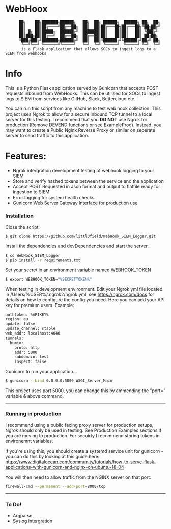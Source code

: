 # WebHoox

          ██╗    ██╗███████╗██████╗   ██╗  ██╗ ██████╗  ██████╗ ██╗  ██╗
          ██║    ██║██╔════╝██╔══██╗  ██║  ██║██╔═══██╗██╔═══██╗╚██╗██╔╝
          ██║ █╗ ██║█████╗  ██████╔╝  ███████║██║   ██║██║   ██║ ╚███╔╝ 
          ██║███╗██║██╔══╝  ██╔══██╗  ██╔══██║██║   ██║██║   ██║ ██╔██╗ 
          ╚███╔███╔╝███████╗██████╔╝  ██║  ██║╚██████╔╝╚██████╔╝██╔╝ ██╗
           ╚══╝╚══╝ ╚══════╝╚═════╝   ╚═╝  ╚═╝ ╚═════╝  ╚═════╝ ╚═╝  ╚═╝
           is a Flask application that allows SOCs to ingest logs to a SIEM from webhooks
                                                            
# Info

This is a Python Flask application served by Gunicorn that accepts POST requests inbound from WebHooks. This can be utilised for SOCs to ingest logs to SIEM from services like GitHub, Slack, Bettercloud etc. 

You can run this script from any machine to test web hook collection. This project uses Ngrok to allow for a secure inbound TCP tunnel to a local server for this testing. I recommend that you **DO NOT** use Ngrok for production (Remove DEVEND functions or see ExampleProd). Instead, you may want to create a Public Nginx Reverse Proxy or similar on seperate server to send traffic to this application.

# Features:

* Ngrok intergration development testing of webhook logging to your SIEM
* Store and verify hashed tokens between the service and the application 
* Accept POST Requested in Json format and output to flatfile ready for ingestion to SIEM
* Error logging for system health checks
* Gunicorn Web Server Gateway Interface for production use

### Installation
Close the script:
```sh
$ git clone https://github.com/littl3field/WebHook_SIEM_Logger.git
```

Install the dependencies and devDependencies and start the server.

```sh
$ cd WebHook_SIEM_Logger
$ pip install -r requirements.txt
```
Set your secret in an environment variable named WEBHOOK_TOKEN
```sh
$ export WEBHOOK_TOKEN="%SECRETTOKEN%"
```

When testing in development environment. Edit your Ngrok yml file located in /Users/%USER%/.ngrok2/ngrok.yml, see https://ngrok.com/docs for details on how to configure the config you need. Here you can add your API key for premium users. Example:
```sh
authtoken: %APIKEY%
region: eu
update: false
update_channel: stable
web_addr: localhost:4040
tunnels:
  humio:
    proto: http
    addr: 5000
    subdomain: test
    inspect: false

```

Gunicorn to run your application...

```sh
$ gunicorn --bind 0.0.0.0:5000 WSGI_Server_Main
```

This project uses port 5000, you can change this by ammending the "port=" variable & above command.

_____

### Running in production 
I recommend using a public facing proxy server for production setups, Ngrok should only be used in testing. See Production Examples sections if you are moving to production. For secuirty I recommend storing tokens in environemnt variables. 

If you're using this, you should create a systemd service unit for gunicorn - you can do this by looking at this guide here: https://www.digitalocean.com/community/tutorials/how-to-serve-flask-applications-with-gunicorn-and-nginx-on-ubuntu-18-04

You will then need to allow traffic from the NGINX server on that port:

```sh
firewall-cmd --permanent --add-port=8000/tcp
```
_____

### To Do!

* Argparse 
* Syslog intergration 
